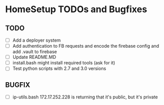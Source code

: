 # HomeSetup TODOs and Bugfixes

## TODO

- [ ] Add a deployer system
- [ ] Add authentication to FB requests and encode the firebase config and add .vault to firebase
- [ ] Update README.MD
- [ ] install.bash might install required tools (ask for it)
- [ ] Test python scripts with 2.7 and 3.0 versions

## BUGFIX

- [ ] ip-utils.bash 172.17.252.228 is returning that it's public, but it's private